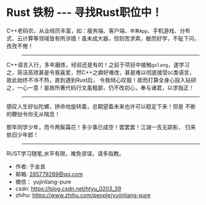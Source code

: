 #  Rust 铁粉 --- 寻找Rust职位中！

 C++老码农，从业经历丰富，如：服务端、客户端、`苹果App`、手机游戏、分布式、云计算等领域皆有所涉猎！虽未成大器，但刻苦求索，敏而好学，不耻下问，孜孜不倦！
 
>------------------------
 C++语言入行，多年磨炼，经验还是有的！之前于项目中接触`golang`，遂学习之，简洁高效甚是令我喜爱，然C++之癖好难改，甚是难以彻底接受`GC`类语言，故此始终不冷不热，直到遇到Rust后， 令我倾心叹服！故而打算全身心投入钻研之，一心一意！是故所著代码行文虽粗鄙，仍不改初心，奉与诸君，以求指正！
 
>------------------------
 感叹人生好似陀螺，拼命地旋转着，总期望着未来也许可以稳定下来！但是 不断的鞭挞令你无从喘息！ 
 
 那年同学少年，而今两鬓霜花！多少事已成空！罢罢罢！江湖一去无踪影， 归来依旧少年郎！
 
>------------------------
  RUST学习随笔,水平有限，难免谬误，请多指教。

* 作者: 于金良
* 邮箱: 285779289@qq.com
* 微信： yujinliang-pure
* csdn: https://blog.csdn.net/htyu_0203_39
* zhihu: https://www.zhihu.com/people/yujinliang-pure

